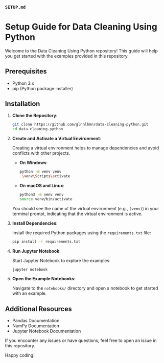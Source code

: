 ### `SETUP.md`

# Setup Guide for Data Cleaning Using Python

Welcome to the Data Cleaning Using Python repository! This guide will help you get started with the examples provided in this repository.

## Prerequisites

- Python 3.x
- pip (Python package installer)

## Installation

1. **Clone the Repository**:

   ```bash
   git clone https://github.com/glnnlhmn/data-cleaning-python.git
   cd data-cleaning-python
   ```

2. **Create and Activate a Virtual Environment**:

   Creating a virtual environment helps to manage dependencies and avoid conflicts with other projects.

   - **On Windows**:
     ```bash
     python -m venv venv
     .\venv\Scripts\activate
     ```

   - **On macOS and Linux**:
     ```bash
     python3 -m venv venv
     source venv/bin/activate
     ```

   You should see the name of the virtual environment (e.g., `(venv)`) in your terminal prompt, indicating that the virtual environment is active.


3. **Install Dependencies**:

   Install the required Python packages using the `requirements.txt` file:

   ```bash
   pip install -r requirements.txt
   ```

4. **Run Jupyter Notebook**:

   Start Jupyter Notebook to explore the examples:

   ```bash
   jupyter notebook
   ```

5. **Open the Example Notebooks**:

   Navigate to the `notebooks/` directory and open a notebook to get started with an example.

## Additional Resources

- Pandas Documentation
- NumPy Documentation
- Jupyter Notebook Documentation

If you encounter any issues or have questions, feel free to open an issue in this repository.

Happy coding!
